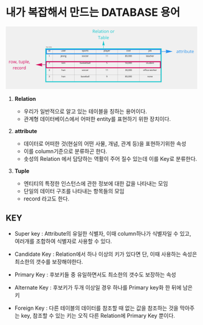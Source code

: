 # 내가 복잡해서 만드는 DATABASE 용어

![database](./src/database.png)

1. **Relation**

   - 우리가 일반적으로 알고 있는 테이블을 칭하는 용어이다.
   - 관계형 데이터베이스에서 어떠한 entity를 표현하기 위한 장치이다.

2. **attribute**

   - 데이터로 어떠한 것(현실의 어떤 사물, 개념, 관계 등)을 표현하기위한 속성
   - 이를 column기준으로 분류하곤 한다.
   - 솟성의 Relation 에서 담당하는 역활이 주어 질수 있는데 이를 Key로 분류한다.

3. **Tuple**
   - 엔티티의 특정한 인스턴스에 관한 정보에 대한 값을 나타내는 모임
   - 단일의 데이터 구조를 나타내는 항목들의 모임
   - record 라고도 한다.

## KEY

- Super key : Attribute의 유일한 식별자, 이때 column하나가 식별자일 수 있고, 여러개를 조합하여 식별자로 사용할 수 있다.

- Candidate Key : Relation에서 하나 이상의 키가 있다면 단, 이때 사용하는 속성은 최소한의 갯수를 보장해야한다.

- Primary Key : 후보키들 중 유일하면서도 최소한의 갯수도 보장하는 속성

- Alternate Key : 후보키가 두개 이상일 경우 하나를 Primary key화 한 뒤에 남은 키

- Foreign Key : 다른 테이블의 데이터를 참조할 때 없는 값을 참조하는 것을 막아주는 key, 참조할 수 있는 키는 오직 다른 Relation에 Primary Key 뿐이다.
